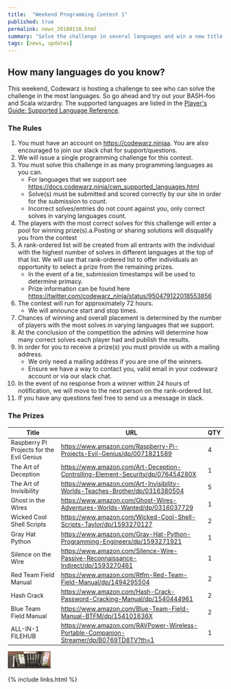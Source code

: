 ```yaml
---
title:  "Weekend Programming Contest 1"
published: true
permalink: news_20180110.html
summary: "Solve the challenge in several languages and win a new title for your library."
tags: [news, updates]
---
```


## How many languages do you know?

This weekend, Codewarz is hosting a challenge to see who can solve the challenge in the most languages. So go ahead
and try out your BASH-foo and Scala wizardry.  The supported languages are listed in the [Player's Guide: Supported Language Reference](http://localhost:4000/cwn_supported_languages.html).

### The Rules

1. You must have an account on https://codewarz.ninjaa. You are also encouraged to join our slack chat for support/questions.
2. We will issue a single programming challenge for this contest.
3. You must solve this challenge in as many programming languages as you can.
    * For languages that we support see https://docs.codewarz.ninja/cwn_supported_languages.html
    * Solve(s) must be submitted and scored correctly by our site in order for the submission to count.
    * Incorrect solves/entries do not count against you, only correct solves in varying languages count.
4. The players with the most correct solves for this challenge will enter a pool for winning prize(s).a.Posting or sharing solutions will disqualify you from the contest
5. A rank-ordered list will be created from all entrants with the individual with the highest number of solves in different languages at the top of that list. We will use that rank-ordered list to offer individuals an opportunity to select a prize from the remaining prizes.
    * In the event of a tie, submission timestamps will be used to determine primacy.
    * Prize information can be found here
    https://twitter.com/codewarz_ninja/status/950479122018553856
6. The contest will run for approximately 72 hours.
    * We will announce start and stop times.
7. Chances of winning and overall placement is determined by the number of players with the most solves in varying languages that we support.
8. At the conclusion of the competition the admins will determine how many correct solves each player had and publish the results.
9. In order for you to receive a prize(s) you must provide us with a mailing address.
    * We only need a mailing address if you are one of the winners.
    * Ensure we have a way to contact you, valid email in your codewarz account or via our slack chat.
10. In the event of no response from a winner within 24 hours of notification, we will move to the next person on the rank-ordered list.
11. If you have any questions feel free to send us a message in slack.

### The Prizes

| Title | URL | QTY |
|-------|-----|-----|
| Raspberry Pi Projects for the Evil Genius | https://www.amazon.com/Raspberry-Pi-Projects-Evil-Genius/dp/0071821589 | 4 |
| The Art of Deception   | https://www.amazon.com/Art-Deception-Controlling-Element-Security/dp/076454280X  | 1  |
| The Art of Invisibility   | https://www.amazon.com/Art-Invisibility-Worlds-Teaches-Brother/dp/0316380504  | 5  |
| Ghost in the Wires   | https://www.amazon.com/Ghost-Wires-Adventures-Worlds-Wanted/dp/0316037729  | 1  |
| Wicked Cool Shell Scripts  | https://www.amazon.com/Wicked-Cool-Shell-Scripts-Taylor/dp/1593270127  | 2  |
| Gray Hat Python  | https://www.amazon.com/Gray-Hat-Python-Programming-Engineers/dp/1593271921  | 1  |
| Silence on the Wire  | https://www.amazon.com/Silence-Wire-Passive-Reconnaissance-Indirect/dp/1593270461  | 1  |
| Red Team Field Manual  | https://www.amazon.com/Rtfm-Red-Team-Field-Manual/dp/1494295504  | 2  |
| Hash Crack  | https://www.amazon.com/Hash-Crack-Password-Cracking-Manual/dp/1540444961  | 2  |
| Blue Team Field Manual  | https://www.amazon.com/Blue-Team-Field-Manual-BTFM/dp/154101636X  | 2  |
| ALL-IN-1 FILEHUB  | https://www.amazon.com/RAVPower-Wireless-Portable-Companion-Streamer/dp/B0769TD8TV?th=1  | 1  |


<style>
img { height: 40px; width: 100px; }
</style>
<img src="/images/contest.png" width="100" height="40" alt="Here's the prizes!">

{% include links.html %}
